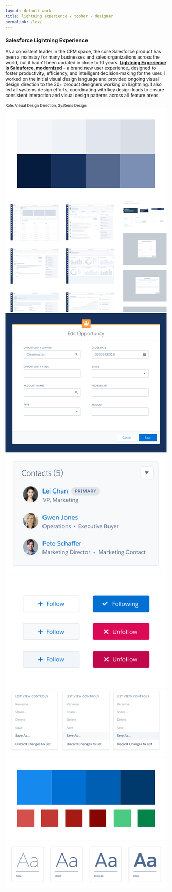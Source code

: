 ```yaml
---
layout: default-work
title: lightning experience / topher - designer
permalink: /lex/
---
```


<section class="mw-100 mw8-ns center ph5-l ph4 z-1 relative mb3 mb3-ns mt6 mt0-ns">
  <h3 class="ml0 mv0 lh-title"><b class="serif fw5 f2">Salesforce Lightning Experience</b></h3>
  <p class="f4 mh0 lh-copy mt2 mb3">
    As a consistent leader in the CRM space, the core Salesforce product has been a mainstay for many businesses and sales organizations across the world, but it hadn’t been updated in close to 10 years. <a href="https://www.salesforce.com/blog/2015/08/future-of-crm-salesforce-lightning.html" class="olive highlight"><b>Lightning Experience is Salesforce, modernized</b></a> - a brand new user experience, designed to foster productivity, efficiency, and intelligent decision-making for the user. I worked on the initial visual design language and provided ongoing visual design direction to the 30+ product designers working on Lightning. I also led all systems design efforts, coordinating with key design leads to ensure consistent interaction and visual design patterns across all feature areas.
  </p>
  <small class="f5 fw7 mh0 ttu tracked silver mt0 lh-copy">Role: Visual Design Direction, Systems Design</small>
</section>

<section class="mw-100 mw9 center pa0 relative grid">
  <div class="w-100 grid-item load-one lex-1 contain-l cover mb4 mb3-l h5 h6-m h7-l">
  </div>
</section>

<section class="mw-100 mw9 center pa0 relative grid mb0">
  <div class="w-50-ns w-100 grid-item load-two hide-child">
    <img src="/assets/work/lex/grays.png" alt="gray color palette" class="mw-100">
  </div>
  <div class="w-50-ns w-100 grid-item load-three hide-child">
    <img src="/assets/work/lex/component-wireframes.png" alt="component wireframes" class="mw-100">
  </div>
  <div class="w-50-ns w-100 grid-item load-four hide-child">
    <img src="/assets/work/lex/modal.png" alt="modal" class="mw-100">
  </div>
  <div class="w-25-l w-50-m w-100 grid-item load-five hide-child">
    <img src="/assets/work/lex/related-list.png" alt="related list card" class="mw-100">
  </div>
  <div class="w-25-l w-50-m w-100 grid-item load-six hide-child">
    <img src="/assets/work/lex/buttons.png" alt="buttons" class="mw-100">
  </div>
  <div class="w-50-l w-100 grid-item load-seven hide-child">
    <img src="/assets/work/lex/menus.png" alt="dropdown menus" class="mw-100">
  </div>
  <div class="w-40-l w-50-m w-100 grid-item load-five hide-child">
    <img src="/assets/work/lex/colors.png" alt="color palette" class="mw-100">
  </div>
  <div class="w-60-l w-100 grid-item load-eight hide-child">
    <img src="/assets/work/lex/typography.png" alt="typography" class="mw-100">
  </div>
</section>